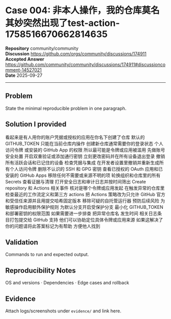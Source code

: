 # Case 004: 非本人操作，我的仓库莫名其妙突然出现了test-action-1758516670662814635

**Repository** community/community  
**Discussion** https://github.com/orgs/community/discussions/174911  
**Accepted Answer** https://github.com/community/community/discussions/174911#discussioncomment-14527021  
**Date** 2025-09-27

---

## Problem
State the minimal reproducible problem in one paragraph.

## Solution I provided
看起来是有人用你的账户凭据或授权的应用在你名下创建了仓库 默认的 GITHUB_TOKEN 只能在当前仓库内操作 创建新仓库通常需要你的登录状态 个人访问令牌 或安装的 GitHub App 的权限 所以最可能是令牌或应用被滥用 先做账号安全处置 开启双重验证或添加通行密钥 立刻更改密码并在所有设备退出登录 撤销所有活跃会话和已记住的设备 检查凭据与集成 在开发者设置里撤销并重新生成所有个人访问令牌 删除不认识的 SSH 和 GPG 密钥 查看已授权的 OAuth 应用和已安装的 GitHub Apps 移除任何不需要或来源不明的项 轮换组织和仓库里的所有 Secrets 查看证据与清理 打开安全日志和审计日志并按时间筛出 Create repository 和 Actions 相关事件 核对是哪个令牌或应用发起 在触发异常的仓库里检查最近的工作流定义和第三方 actions 把 Actions 策略改为只允许 GitHub 官方和受信任来源并且用提交哈希固定版本 移除可疑的自托管运行器 预防后续风险 为敏感操作启用额外保护规则 为默认分支开启受保护分支 最小化 GITHUB_TOKEN 和部署密钥的权限范围 如果需要进一步排查 把异常仓库名 发生时间 相关日志条目打包提交给 GitHub 支持 他们可以协助定位具体令牌或应用来源 如果这解决了你的问题请将此答案标记为有帮助 方便他人找到

## Validation
Commands to run and expected output.

## Reproducibility Notes
OS and versions · Dependencies · Edge cases and rollback

## Evidence
Attach logs/screenshots under `evidence/` and link here.

